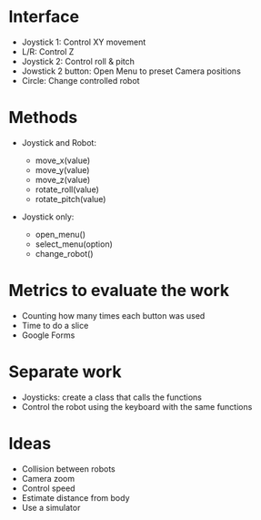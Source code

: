 # Interface

- Joystick 1: Control XY movement 
- L/R: Control Z
- Joystick 2: Control roll & pitch
- Jowstick 2 button: Open Menu to preset Camera positions
- Circle: Change controlled robot

# Methods
- Joystick and Robot:
    - move_x(value)
    - move_y(value)
    - move_z(value)
    - rotate_roll(value)
    - rotate_pitch(value)

- Joystick only:
    - open_menu()
    - select_menu(option)
    - change_robot()

# Metrics to evaluate the work
- Counting how many times each button was used
- Time to do a slice
- Google Forms

# Separate work
- Joysticks: create a class that calls the functions
- Control the robot using the keyboard with the same functions

# Ideas
- Collision between robots
- Camera zoom
- Control speed
- Estimate distance from body
- Use a simulator